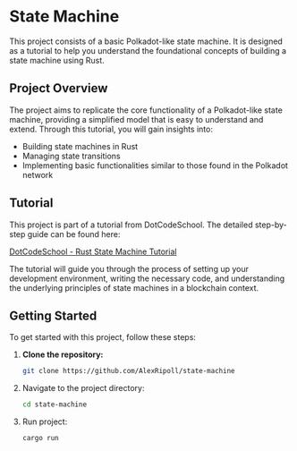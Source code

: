 # State Machine

This project consists of a basic Polkadot-like state machine. It is designed as a tutorial to help you understand the foundational concepts of building a state machine using Rust.

## Project Overview

The project aims to replicate the core functionality of a Polkadot-like state machine, providing a simplified model that is easy to understand and extend. Through this tutorial, you will gain insights into:

- Building state machines in Rust
- Managing state transitions
- Implementing basic functionalities similar to those found in the Polkadot network

## Tutorial

This project is part of a tutorial from DotCodeSchool. The detailed step-by-step guide can be found here:

[DotCodeSchool - Rust State Machine Tutorial](https://dotcodeschool.com/courses/rust-state-machine)

The tutorial will guide you through the process of setting up your development environment, writing the necessary code, and understanding the underlying principles of state machines in a blockchain context.

## Getting Started

To get started with this project, follow these steps:

1. **Clone the repository:**

   ```sh
   git clone https://github.com/AlexRipoll/state-machine

   ```

2. Navigate to the project directory:

   ```sh
   cd state-machine
   ```

3. Run project:
   ```sh
   cargo run
   ```
